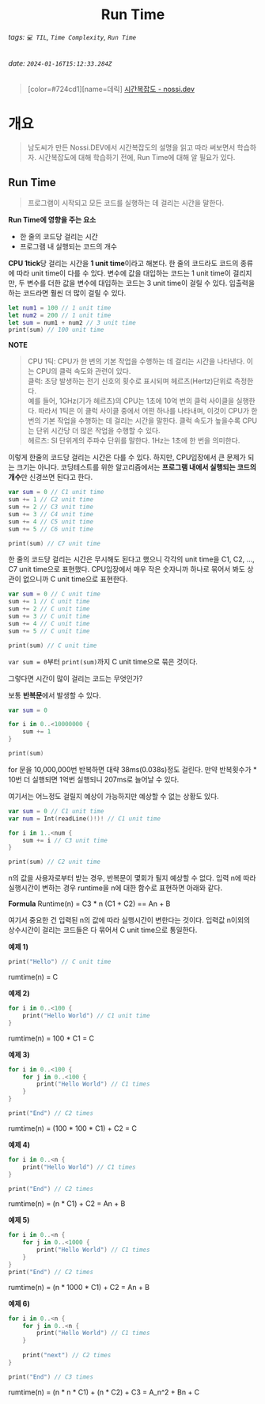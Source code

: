 <h1><center> Run Time </center></h1>

###### tags: `💻 TIL`, `Time Complexity`, `Run Time`
###### date: `2024-01-16T15:12:33.284Z`

> [color=#724cd1][name=데릭]
> [시간복잡도 - nossi.dev](https://www.nossi.dev/cote/timecomplexity)

# 개요 

> 남도씨가 만든 Nossi.DEV에서 시간복잡도의 설명을 읽고 따라 써보면서 학습하자. 시간복잡도에 대해 학습하기 전에, Run Time에 대해 알 필요가 있다.

## Run Time

> 프로그램이 시작되고 모든 코드를 실행하는 데 걸리는 시간을 말한다. 

**Run Time에 영향을 주는 요소**

- 한 줄의 코드당 걸리는 시간
- 프로그램 내 실행되는 코드의 개수

**CPU 1tick**당 걸리는 시간을 **1 unit time**이라고 해본다. 한 줄의 코드라도 코드의 종류에 따라 unit time이 다를 수 있다. 변수에 값을 대입하는 코드는 1 unit time이 걸리지만, 두 변수를 더한 값을 변수에 대입하는 코드는 3 unit time이 걸릴 수 있다. 입출력을 하는 코드라면 훨씬 더 많이 걸릴 수 있다.

```swift 
let num1 = 100 // 1 unit time
let num2 = 200 // 1 unit time
let sum = num1 + num2 // 3 unit time
print(sum) // 100 unit time
```

**NOTE**

> CPU 1틱: CPU가 한 번의 기본 작업을 수행하는 데 걸리는 시간을 나타낸다. 이는 CPU의 클럭 속도와 관련이 있다. <br>
> 클럭: 초당 발생하는 전기 신호의 횟수로 표시되며 헤르츠(Hertz)단위로 측정한다. <br>
> 예를 들어, 1GHz(기가 헤르츠)의 CPU는 1초에 10억 번의 클럭 사이클을 실행한다. 따라서 1틱은 이 클럭 사이클 중에서 어떤 하나를 나타내며, 이것이 CPU가 한 번의 기본 작업을 수행하는 데 걸리는 시간을 말한다. 클럭 속도가 높을수록 CPU는 단위 시간당 더 많은 작업을 수행할 수 있다.<br>
> 헤르츠: SI 단위계의 주파수 단위를 말한다. 1Hz는 1초에 한 번을 의미한다. 


이렇게 한줄의 코드당 걸리는 시간은 다를 수 있다. 하지만, CPU입장에서 큰 문제가 되는 크기는 아니다. 코딩테스트를 위한 알고리즘에서는 **프로그램 내에서 실행되는 코드의 개수**만 신경쓰면 된다고 한다. 

```swift 
var sum = 0 // C1 unit time
sum += 1 // C2 unit time
sum += 2 // C3 unit time
sum += 3 // C4 unit time
sum += 4 // C5 unit time
sum += 5 // C6 unit time

print(sum) // C7 unit time

```

한 줄의 코드당 걸리는 시간은 무시해도 된다고 했으니 각각의 unit time을 C1, C2, ..., C7 unit time으로 표현했다. CPU입장에서 매우 작은 숫자니까 하나로 묶어서 봐도 상관이 없으니까 C unit time으로 표현한다. 

```swift 
var sum = 0 // C unit time
sum += 1 // C unit time
sum += 2 // C unit time
sum += 3 // C unit time
sum += 4 // C unit time
sum += 5 // C unit time

print(sum) // C unit time
```

`var sum = 0`부터 `print(sum)`까지 C unit time으로 묶은 것이다.

그렇다면 시간이 많이 걸리는 코드는 무엇인가? 

보통 **반복문**에서 발생할 수 있다. 

```swift 
var sum = 0

for i in 0..<10000000 {
    sum += 1
}

print(sum)
```

for 문을 10,000,000번 반복하면 대략 38ms(0.038s)정도 걸린다. 만약 반복횟수가 * 10번 더 실행되면 1억번 실행되니 207ms로 늘어날 수 있다. 

여기서는 어느정도 걸릴지 예상이 가능하지만 예상할 수 없는 상황도 있다. 

```swift 
var sum = 0 // C1 unit time
var num = Int(readLine()!)! // C1 unit time

for i in 1..<num {
    sum += i // C3 unit time
}

print(sum) // C2 unit time

```
n의 값을 사용자로부터 받는 경우, 반복문이 몇회가 될지 예상할 수 없다. 입력 n에 따라 실행시간이 변하는 경우 runtime을 n에 대한 함수로 표현하면 아래와 같다.

**Formula**
Runtime(n) = C3 * n (C1 + C2) == An + B

여기서 중요한 건 입력된 n의 값에 따라 실행시간이 변한다는 것이다. 입력값 n이외의 상수시간이 걸리는 코드들은 다 묶어서 C unit time으로 통일한다. 

**예제 1)**

```swift 
print("Hello") // C unit time
```

rumtime(n) = C

**예제 2)**

```swift 
for i in 0..<100 {
    print("Hello World") // C1 unit time
}
```

rumtime(n) = 100 * C1 = C

**예제 3)**

```swift 
for i in 0..<100 {
    for j in 0..<100 {
        print("Hello World") // C1 times
    }
}

print("End") // C2 times
```

rumtime(n) = (100 * 100 * C1) + C2 = C

**예제 4)**

```swift 
for i in 0..<n {
    print("Hello World") // C1 times
}

print("End") // C2 times
```

rumtime(n) = (n * C1) + C2 = An + B

**예제 5)**

```swift 
for i in 0..<n {
    for j in 0..<1000 {
        print("Hello World") // C1 times
    }
}
print("End") // C2 times
```

rumtime(n) = (n * 1000 * C1) + C2 = An + B

**예제 6)**

```swift 
for i in 0..<n {
    for j in 0..<n {
        print("Hello World") // C1 times
    }
    
    print("next") // C2 times
}

print("End") // C3 times
```

rumtime(n) = (n * n * C1) + (n * C2) + C3 = A_n^2 + Bn + C

